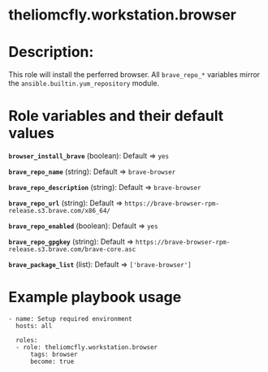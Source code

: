 # theliomcfly.workstation.browser

# Description:
This role will install the perferred browser. All ```brave_repo_*``` variables mirror the ```ansible.builtin.yum_repository``` module.

# Role variables and their default values

**```browser_install_brave```** (boolean): Default => ```yes```

**```brave_repo_name```** (string): Default => ```brave-browser``` 

**```brave_repo_description```** (string): Default => ```brave-browser```

**```brave_repo_url```** (string): Default => ```https://brave-browser-rpm-release.s3.brave.com/x86_64/```

**```brave_repo_enabled```** (boolean): Default => ```yes```

**```brave_repo_gpgkey```** (string): Default => ```https://brave-browser-rpm-release.s3.brave.com/brave-core.asc```

**```brave_package_list```** (list): Default => ```['brave-browser']```


# Example playbook usage
```
- name: Setup required environment
  hosts: all
    
  roles:
  - role: theliomcfly.workstation.browser
      tags: browser
      become: true
```